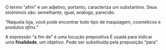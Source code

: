 O termo “afim” é um adjetivo, portanto, caracteriza um substantivo. Seus sinônimos são: semelhante, igual, análogo, parecido.

“Naquela loja, você pode encontrar todo tipo de maquiagem, cosméticos e produtos _afins_.”

A expressão “a fim de” é uma locução prepositiva É usada para indicar uma **finalidade**, um objetivo. Pode ser substituída pela preposição “para”.
